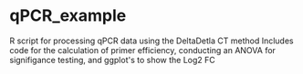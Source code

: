 # qPCR_example
R script for processing qPCR data using the DeltaDetla CT method
Includes code for the calculation of primer efficiency, conducting an ANOVA for signifigance testing, and ggplot's to show the Log2 FC
